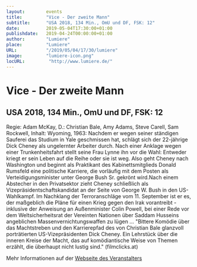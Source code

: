 ```yaml
---
layout:        events
title:         "Vice - Der zweite Mann"
subtitle:      "USA 2018, 134 Min., OmU und DF, FSK: 12"
date:          2019-05-04T17:30:00+01:00
publishdate:   2019-04-24T00:00:00+01:00
author:        "Lumiere"
place:         "Lumiere"
URL:           "/2019/05/04/17/30/lumiere"
image:         "lumiere-icon.png"
locURL:         "http://www.lumiere.de/"
---
```


Vice - Der zweite Mann
===========

USA 2018, 134 Min., OmU und DF, FSK: 12
-----------

Regie: Adam McKay, D.: Christian Bale, Amy Adams, Steve Carell, Sam Rockwell, Inhalt: Wyoming, 1963: Nachdem er wegen seiner ständigen Sauferei das Studium in Yale geschmissen hat, schlägt sich der 22-jährige Dick Cheney  als ungelernter Arbeiter durch. Nach einer Anklage wegen einer Trunkenheitsfahrt stellt seine Frau Lynne ihn vor die Wahl: Entweder kriegt er sein Leben auf die Reihe oder sie ist weg. Also geht Cheney nach Washington und beginnt als Praktikant des Kabinettsmitglieds Donald Rumsfeld eine politische Karriere, die vorläufig mit dem Posten als Verteidigungsminister unter George Bush Sr. gekrönt wird.Nach einem Abstecher in den Privatsektor zieht Cheney schließlich als Vizepräsidentschaftskandidat an der Seite von George W. Bush in den US-Wahlkampf. Im Nachklang der Terroranschläge vom 11. September ist er es, der maßgeblich die Pläne für einen Krieg gegen den Irak vorantreibt - inklusive der Anweisung an Außenminister Colin Powell, bei einer Rede vor dem Weltsicherheitsrat der Vereinten Nationen über Saddam Husseins angeblichen Massenvernichtungswaffen zu lügen ... "Bittere Komödie über das Machtstreben und den Karrierepfad des von Christian Bale glanzvoll porträtierten US-Vizepräsidenten Dick Cheney. Ein Lehrstück über die inneren Kreise der Macht, das auf komödiantische Weise von Themen erzählt, die überhaupt nicht lustig sind." (filmclicks.at)

Mehr Informationen auf der [Webseite des Veranstalters](http://www.lumiere.de/19/05/vice.htm)
